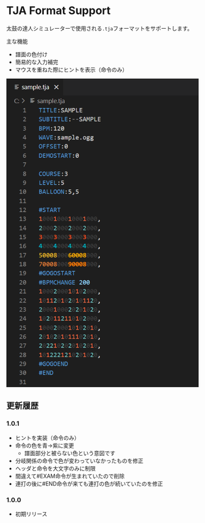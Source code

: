 # TJA Format Support

太鼓の達人シミュレーターで使用される`.tja`フォーマットをサポートします。

主な機能
- 譜面の色付け
- 簡易的な入力補完
- マウスを重ねた際にヒントを表示（命令のみ）

![sample](/images/sample.png)

## 更新履歴

### 1.0.1

- ヒントを実装（命令のみ）
- 命令の色を青→紫に変更
  - 譜面部分と被らない色という意図です
- 分岐関係の命令で色が変わっていなかったものを修正
- ヘッダと命令を大文字のみに制限
- 間違えて#EXAM命令が生まれていたので削除
- 連打の後に#END命令が来ても連打の色が続いていたのを修正

### 1.0.0

- 初期リリース